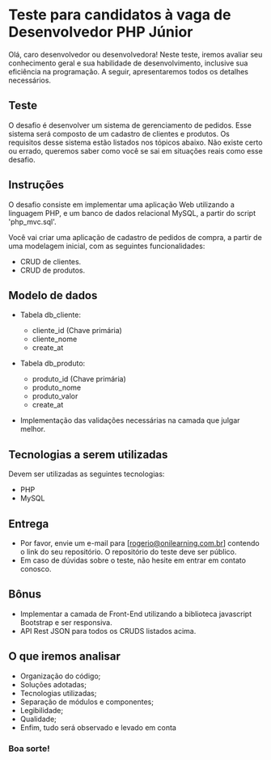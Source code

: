 # Teste para candidatos à vaga de Desenvolvedor PHP Júnior

Olá, caro desenvolvedor ou desenvolvedora! Neste teste, iremos avaliar seu conhecimento geral e sua habilidade de desenvolvimento, inclusive sua eficiência na programação. A seguir, apresentaremos todos os detalhes necessários.

## Teste

O desafio é desenvolver um sistema de gerenciamento de pedidos. Esse sistema será composto de um cadastro de clientes e produtos. Os requisitos desse sistema estão listados nos tópicos abaixo. Não existe certo ou errado, queremos saber como você se sai em situações reais como esse desafio.

## Instruções

O desafio consiste em implementar uma aplicação Web utilizando a linguagem PHP, e um banco de dados relacional MySQL, a partir do script 'php_mvc.sql'.

Você vai criar uma aplicação de cadastro de pedidos de compra, a partir de uma modelagem inicial, com as seguintes funcionalidades:

- CRUD de clientes.
- CRUD de produtos.

## Modelo de dados

- Tabela db_cliente:
    - cliente_id (Chave primária)
    - cliente_nome
    - create_at 

- Tabela db_produto: 
    - produto_id (Chave primária)
    - produto_nome
    - produto_valor
    - create_at 

- Implementação das validações necessárias na camada que julgar melhor.

## Tecnologias a serem utilizadas

Devem ser utilizadas as seguintes tecnologias:

- PHP
- MySQL

## Entrega

- Por favor, envie um e-mail para [rogerio@onilearning.com.br] contendo o link do seu repositório. O repositório do teste deve ser público.
- Em caso de dúvidas sobre o teste, não hesite em entrar em contato conosco.

## Bônus

- Implementar a camada de Front-End utilizando a biblioteca javascript Bootstrap e ser responsiva.
- API Rest JSON para todos os CRUDS listados acima.

## O que iremos analisar

- Organização do código;
- Soluções adotadas;
- Tecnologias utilizadas;
- Separação de módulos e componentes;
- Legibilidade;
- Qualidade;
- Enfim, tudo será observado e levado em conta

### Boa sorte!